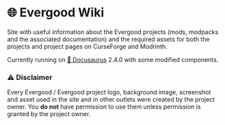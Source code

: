 # 🌐 Evergood Wiki

Site with useful information about the Evergood projects (mods, modpacks and the associated documentation) and the required assets for both the projects and project pages on CurseForge and Modrinth.

Currently running on [🦖 Docusaurus](https://docusaurus.io/) 2.4.0 with some modified components.

### ⚠️ Disclaimer

Every Evergood / Evergood project logo, background image, screenshot and asset used in the site and in other outlets were created by the project owner. You **do not** have permission to use them unless permission is granted by the project owner.
